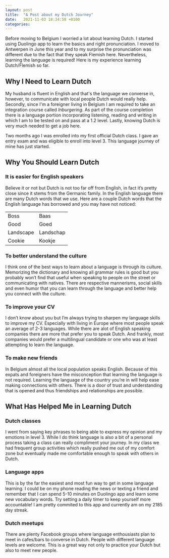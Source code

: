 ```yaml
---
layout: post
title:  "A Post about my Dutch Journey"
date:   2021-11-03 18:34:58 +0100
categories: 
---
```

Before moving to Belgium I worried a lot about learning Dutch. I started using Duolingo app to learn the basics and right pronunciation. I moved to Antwerpen in June this year and to my surprise the pronunciation was different due to the fact that they speak Flemish here. Nevertheless, learning the language is required! Here is my experience learning Dutch/Flemish so far.

<h2>Why I Need to Learn Dutch</h2>

My husband is fluent in English and that's the language we converse in, however, to communicate with local people Dutch would really help. Secondly, since I'm a foreigner living in Belgium I am required to take an integration course called *Inburgering*. As part of the course completion there is a language portion incorporating listening, reading and writing in which I am to be tested on and pass at a 1.2 level. Lastly, knowing Dutch is very much needed to get a job here.

Two months ago I was enrolled into my first official Dutch class. I gave an entry exam and was eligible to enroll into level 3. This language journey of mine has just started.

<h2>Why You Should Learn Dutch</h2>

<h3>It is easier for English speakers</h3>

Believe it or not but Dutch is not too far off from English, in fact it’s pretty close since it stems from the Germanic family. In the English language there are many Dutch words that we use. Here are a couple Dutch words that the English language has borrowed and you may have not noticed:

<table>
  <tbody>
    <tr>
      <td>Boss</td>
      <td>Baas</td>
    </tr>
    <tr>
      <td>Good</td>
      <td>Goed</td>
    </tr>
	<tr>
      <td>Landscape</td>
      <td>Landschap</td>
    </tr>
	<tr>
      <td>Cookie</td>
      <td>Kookje</td>
    </tr>
  </tbody>
</table>

<h3>To better understand the culture</h3>

I think one of the best ways to learn about a language is through its culture. Memorizing the dictionary and knowing all grammar rules is good but you probably won’t find that useful when speaking to people on the street or communicating with natives. There are respective mannerisms, social skills and even humor that you can learn through the language and better help you connect with the culture.

<h3>To improve your CV</h3>

I don’t know about you but I’m always trying to sharpen my language skills to improve my CV. Especially with living in Europe where most people speak an average of 2-3 languages. While there are alot of English speaking companies there are more that prefer you to speak Dutch. And frankly, most companies would prefer a multilingual candidate or one who was at least attempting to learn the language.

<h3>To make new friends</h3>

In Belgium almost all the local population speaks English. Because of this expats and foreigners have the misconception that learning the language is not required. Learning the language of the country you’re in will help ease making connections with others. There is a door of trust and understanding that is opened and thus friendships and relationships are possible.

<h2>What Has Helped Me in Learning Dutch</h2>

<h3>Dutch classes</h3>

I went from saying key phrases to being able to express my opinion and my emotions in level 3. While I do think language is also a bit of a personal process taking a class can really compliment your journey. In my class we had frequent group activities which really pushed me out of my comfort zone but eventually made me comfortable enough to speak with others in Dutch. 

<h3>Language apps</h3>

This is by the far the easiest and most fun way to get in some language learning. I could be on my phone reading the news or texting a friend and remember that I can spend 5-10 minutes on Duolingo app and learn some new vocabulary words. Try setting a daily timer to keep yourself more accountable! I am pretty commited to this app and currently am on my 2185 day streak.

<h3>Dutch meetups</h3>

There are plenty Facebook groups where language enthousiasts plan to meet in cafes/bars to converse in Dutch. People with different language levels are welcome. This is a great way not only to practice your Dutch but also to meet new people.
